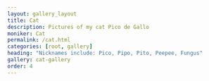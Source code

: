 ```yaml
---
layout: gallery_layout
title: Cat
description: Pictures of my cat Pico de Gallo
moniker: Cat
permalink: /cat.html
categories: [root, gallery]
heading: "Nicknames include: Pico, Pipo, Pito, Peepee, Fungus"
gallery: cat-gallery
order: 4
---
```

<!-- ## Nicknames include: Pico, Pipo, Pito, Peepee, Fungus -->
